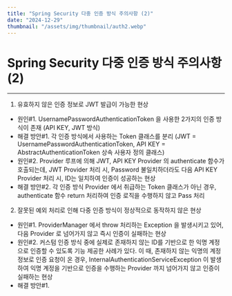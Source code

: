 ```yaml
---
title: "Spring Security 다중 인증 방식 주의사항 (2)"
date: "2024-12-29"
thumbnail: "/assets/img/thumbnail/auth2.webp"
---
```


# Spring Security 다중 인증 방식 주의사항 (2)
---

1. 유효하지 않은 인증 정보로 JWT 발급이 가능한 현상
- 원인#1. UsernamePasswordAuthenticationToken 을 사용한 2가지의 인증 방식이 존재 (API KEY, JWT 방식)
- 해결 방안#1. 각 인증 방식에서 사용하는 Token 클래스를 분리 (JWT = UsernamePasswordAuthenticationToken, API KEY = AbstractAuthenticationToken 상속 사용자 정의 클래스)
- 원인#2. Provider 루프에 의해 JWT, API KEY Provider 의 authenticate 함수가 호출되는데, JWT Provider 처리 시, Password 불일치하더라도 다음 API KEY Provider 처리 시, ID는 일치하여 인증이 성공하는 현상
- 해결 방안#2. 각 인증 방식 Provider 에서 취급하는 Token 클래스가 아닌 경우, authenticate 함수 return 처리하여 인증 로직을 수행하지 않고 Pass 처리
2. 잘못된 예외 처리로 인해 다중 인증 방식이 정상적으로 동작하지 않은 현상
- 원인#1. ProviderManager 에서 throw 처리하는 Exception 을 발생시키고 있어, 다음 Provider 로 넘어가지 않고 즉시 인증이 실패하는 현상
- 원인#2. 커스텀 인증 방식 중에 실제로 존재하지 않는 ID를 기반으로 한 익명 계정으로 인증할 수 있도록 기능 제공한 사례가 있다. 이 때, 존재하지 않는 익명의 계정 정보로 인증 요청이 온 경우, InternalAuthenticationServiceException 이 발생하여 익명 계정을 기반으로 인증을 수행하는 Provider 까지 넘어가지 않고 인증이 실패하는 현상
- 해결 방안#1.